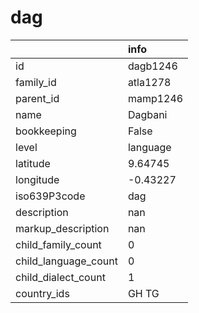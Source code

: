 # dag
|                      | info     |
|:---------------------|:---------|
| id                   | dagb1246 |
| family_id            | atla1278 |
| parent_id            | mamp1246 |
| name                 | Dagbani  |
| bookkeeping          | False    |
| level                | language |
| latitude             | 9.64745  |
| longitude            | -0.43227 |
| iso639P3code         | dag      |
| description          | nan      |
| markup_description   | nan      |
| child_family_count   | 0        |
| child_language_count | 0        |
| child_dialect_count  | 1        |
| country_ids          | GH TG    |